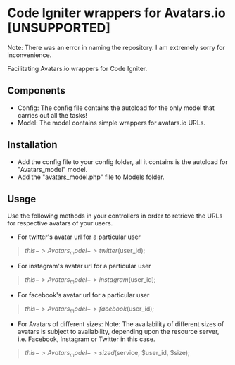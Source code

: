 Code Igniter wrappers for Avatars.io [UNSUPPORTED]
====================================
Note: There was an error in naming the repository. I am extremely sorry for inconvenience.

Facilitating Avatars.io wrappers for Code Igniter.

Components
----------
- Config: The config file contains the autoload for the only model that carries out all the tasks!
- Model: The model contains simple wrappers for avatars.io URLs.

Installation
------------
- Add the config file to your config folder, all it contains is the autoload for "Avatars_model" model.
- Add the "avatars_model.php" file to Models folder.

Usage
-----

Use the following methods in your controllers in order to retrieve the URLs for respective avatars of your users.

- For twitter's avatar url for a particular user
> $this->Avatars_model->twitter($user_id);

- For instagram's avatar url for a particular user
> $this->Avatars_model->instagram($user_id);

- For facebook's avatar url for a particular user
> $this->Avatars_model->facebook($user_id);

- For Avatars of different sizes:
Note: The availability of different sizes of avatars is subject to availability, depending upon the resource server, i.e. Facebook, Instagram or Twitter in this case.
> $this->Avatars_model->sized($service, $user_id, $size);
